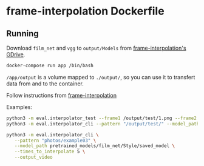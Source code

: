 # frame-interpolation Dockerfile

## Running

Download `film_net` and `vgg` to `output/Models` from [frame-interpolation's GDrive](https://drive.google.com/drive/folders/1q8110-qp225asX3DQvZnfLfJPkCHmDpy).

```bash
docker-compose run app /bin/bash
```

`/app/output` is a volume mapped to `./output/`, so you can use it to transfert data from and to the container.

Follow instructions from [frame-interpolation](https://github.com/google-research/frame-interpolation)

Examples:

```bash
python3 -m eval.interpolator_test --frame1 /output/test/1.png --frame2 /output/test/2.png --model_path Models/film_net/Style/saved_model --output_frame /output/out.png
python3 -m eval.interpolator_cli --pattern "/output/test/" --model_path Models/film_net/Style/saved_model --times_to_interpolate 6 --output_video
```

```bash
python3 -m eval.interpolator_cli \
   --pattern "photos/example03" \
   --model_path pretrained_models/film_net/Style/saved_model \
   --times_to_interpolate 5 \
   --output_video
```
